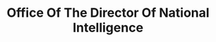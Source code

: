 ---
# This topic lives at
# https://digital.gov/topics/office-of-the-director-of-national-intelligence

slug: "office-of-the-director-of-national-intelligence"

# Topic Title
title: "Office Of The Director Of National Intelligence"

# description — keep it short and clear
summary: ""


# Weight
weight: 1

# For more information on managing topics,
# see https://github.com/GSA/digitalgov.gov/wiki
---